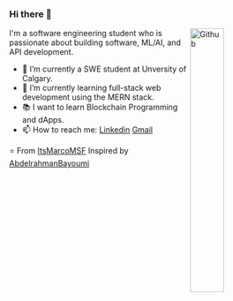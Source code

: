 ### Hi there 👋

<img width="35%" align="right" alt="Github" src="https://user-images.githubusercontent.com/48678280/88862734-4903af80-d201-11ea-968b-9c939d88a37c.gif" />

I'm a software engineering student who is passionate about building software, ML/AI, and API development.

- 🔭 I’m currently a SWE student at Unversity of Calgary.
- 🌱 I’m currently learning full-stack web development using the MERN stack.
- 📚 I want to learn Blockchain Programming and dApps.
- 📫 How to reach me: [Linkedin](https://www.linkedin.com/in/vietantruong/)   [Gmail](mailto:vietan124@gmail.com)

⭐️ From [ItsMarcoMSF](https://github.com/ItsMarcoMSF)
Inspired by [AbdelrahmanBayoumi](https://github.com/abdelrahmanbayoumi)

